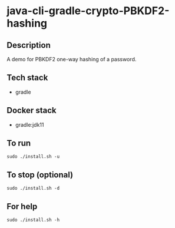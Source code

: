 # java-cli-gradle-crypto-PBKDF2-hashing

## Description
A demo for PBKDF2 one-way hashing of
a password.

## Tech stack
- gradle

## Docker stack
- gradle:jdk11

## To run
`sudo ./install.sh -u`

## To stop (optional)
`sudo ./install.sh -d`

## For help
`sudo ./install.sh -h`
